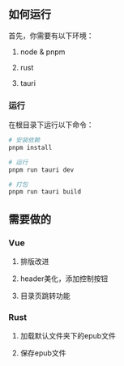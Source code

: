 ## 如何运行

首先，你需要有以下环境：

1. node & pnpm

2. rust

3. tauri

### 运行

在根目录下运行以下命令：

```bash
# 安装依赖
pnpm install
```

```bash
# 运行
pnpm run tauri dev
```

```bash
# 打包
pnpm run tauri build
```

## 需要做的

### Vue

1. 排版改进

2. header美化，添加控制按钮

3. 目录页跳转功能

### Rust

1. 加载默认文件夹下的epub文件

2. 保存epub文件
